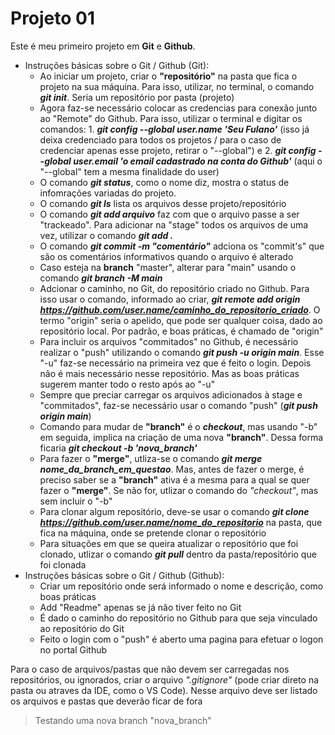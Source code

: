 # Projeto 01

Este é meu primeiro projeto em **Git** e **Github**.

- Instruções básicas sobre o Git / Github (Git):
    * Ao iniciar um projeto, criar o **"repositório"** na pasta que fica o projeto na sua máquina. Para isso, utilizar, no terminal, o comando ***git init***. Seria um repositório por pasta (projeto)
    * Agora faz-se necessário colocar as credencias para conexão junto ao "Remote" do Github. Para isso, utilizar o terminal e digitar os comandos: 1. ***git config --global user.name 'Seu Fulano'*** (isso já deixa credenciado para todos os projetos / para o caso de credenciar apenas esse projeto, retirar o "--global") e 2. ***git config --global user.email 'o email cadastrado na conta do Github'*** (aqui o "--global" tem a mesma finalidade do user)
    * O comando ***git status***, como o nome diz, mostra o status de infomrações variadas do projeto.
    * O comando ***git ls*** lista os arquivos desse projeto/repositório
    * O comando ***git add arquivo*** faz com que o arquivo passe a ser "trackeado". Para adicionar na "stage" todos os arquivos de uma vez, utilizar o comando ***git add .***
    * O comando ***git commit -m "comentário"*** adciona os "commit's" que são os comentários informativos quando o arquivo é alterado
    * Caso esteja na **branch** "master", alterar para "main" usando o comando ***git branch -M main***
    * Adcionar o caminho, no Git, do repositório criado no Github. Para isso usar o comando, informado ao criar, ***git remote add origin https://github.com/user.name/caminho_do_repositorio_criado***. O termo "origin" seria o apelido, que pode ser qualquer coisa, dado ao repositório local. Por padrão, e boas práticas, é chamado de "origin"
    * Para incluir os arquivos "commitados" no Github, é necessário realizar o "push" utilizando o comando ***git push -u origin main***. Esse "-u" faz-se necessário na primeira vez que é feito o login. Depois não é mais necessário nesse repositório. Mas as boas práticas sugerem manter todo o resto após ao "-u"
    * Sempre que preciar carregar os arquivos adicionados à stage e "commitados", faz-se necessário usar o comando "push" (***git push origin main***)
    * Comando para mudar de **"branch"** é o ***checkout***, mas usando "-b" em seguida, implica na criação de uma nova **"branch"**. Dessa forma ficaria ***git checkout -b 'nova_branch'***
    * Para fazer o **"merge"**, utliza-se o comando ***git merge nome_da_branch_em_questao***. Mas, antes de fazer o merge, é preciso saber se a **"branch"** ativa é a mesma para a qual se quer fazer o **"merge"**. Se não for, utlizar o comando do *"checkout"*, mas sem incluir o "-b"
    * Para clonar algum repositório, deve-se usar o comando ***git clone https://github.com/user.name/nome_do_repositorio*** na pasta, que fica na máquina, onde se pretende clonar o repositório
    * Para situações em que se queira atualizar o repositório que foi clonado, utlizar o comando ***git pull*** dentro da pasta/repositório que foi clonada
- Instruções básicas sobre o Git / Github (Github):
    * Criar um repositório onde será informado o nome e descrição, como boas práticas
    * Add "Readme" apenas se já não tiver feito no Git
    * É dado o caminho do repositório no Github para que seja vinculado ao repositório do Git
    * Feito o login com o "push" é aberto uma pagina para efetuar o logon no portal Github

Para o caso de arquivos/pastas que não devem ser carregadas nos repositórios, ou ignorados, criar o arquivo *".gitignore"* (pode criar direto na pasta ou atraves da IDE, como o VS Code). Nesse arquivo deve ser listado os arquivos e pastas que deverão ficar de fora

> Testando uma nova branch "nova_branch"